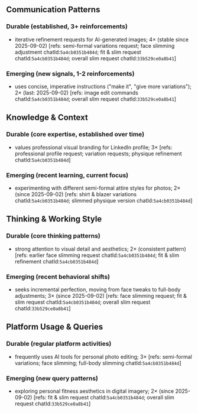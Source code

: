 ## Communication Patterns
### Durable (established, 3+ reinforcements)
- iterative refinement requests for AI-generated images; 4× (stable since 2025-09-02) [refs: semi-formal variations request; face slimming adjustment chatId:`5a4cb0351b484d`; fit & slim request chatId:`5a4cb0351b484d`; overall slim request chatId:`33b529ce0a8b41`]

### Emerging (new signals, 1-2 reinforcements)
- uses concise, imperative instructions ("make it", "give more variations"); 2× (last: 2025-09-02) [refs: image edit commands chatId:`5a4cb0351b484d`; overall slim request chatId:`33b529ce0a8b41`]

## Knowledge & Context
### Durable (core expertise, established over time)
- values professional visual branding for LinkedIn profile; 3× [refs: professional profile request; variation requests; physique refinement chatId:`5a4cb0351b484d`]

### Emerging (recent learning, current focus)
- experimenting with different semi-formal attire styles for photos; 2× (since 2025-09-02) [refs: shirt & blazer variations chatId:`5a4cb0351b484d`; slimmed physique version chatId:`5a4cb0351b484d`]

## Thinking & Working Style
### Durable (core thinking patterns)
- strong attention to visual detail and aesthetics; 2× (consistent pattern) [refs: earlier face slimming request chatId:`5a4cb0351b484d`; fit & slim refinement chatId:`5a4cb0351b484d`]

### Emerging (recent behavioral shifts)
- seeks incremental perfection, moving from face tweaks to full-body adjustments; 3× (since 2025-09-02) [refs: face slimming request; fit & slim request chatId:`5a4cb0351b484d`; overall slim request chatId:`33b529ce0a8b41`]

## Platform Usage & Queries
### Durable (regular platform activities)
- frequently uses AI tools for personal photo editing; 3× [refs: semi-formal variations; face slimming; full-body slimming chatId:`5a4cb0351b484d`]

### Emerging (new query patterns)
- exploring personal fitness aesthetics in digital imagery; 2× (since 2025-09-02) [refs: fit & slim request chatId:`5a4cb0351b484d`; overall slim request chatId:`33b529ce0a8b41`]